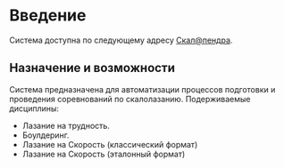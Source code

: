 # Введение

Система доступна по следующему адресу [Скал@пендра](https://competition.alptur-club.ru/competition).

## Назначение и возможности

Система предназначена для автоматизации процессов подготовки и проведения соревнований по скалолазанию.
Подерживаемые дисциплины:

* Лазание на трудность.
* Боулдеринг.
* Лазание на Скорость (классический формат)
* Лазание на Скорость (эталонный формат)

